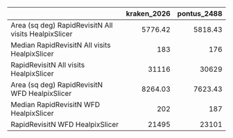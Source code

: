 |                                                      |   kraken_2026 |   pontus_2488 |
|:-----------------------------------------------------|--------------:|--------------:|
| Area (sq deg) RapidRevisitN All visits HealpixSlicer |       5776.42 |       5818.43 |
| Median RapidRevisitN All visits HealpixSlicer        |        183    |        176    |
| RapidRevisitN All visits HealpixSlicer               |      31116    |      30629    |
| Area (sq deg) RapidRevisitN WFD HealpixSlicer        |       8264.03 |       7623.43 |
| Median RapidRevisitN WFD HealpixSlicer               |        202    |        187    |
| RapidRevisitN WFD HealpixSlicer                      |      21495    |      23101    |
